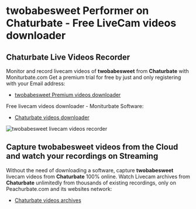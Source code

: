 # twobabesweet Performer on Chaturbate - Free LiveCam videos downloader

## Chaturbate Live Videos Recorder

Monitor and record livecam videos of **twobabesweet** from **Chaturbate** with Moniturbate.com
Get a premium trial for free by just and only registering with your Email address:
* [twobabesweet Premium videos downloader](https://moniturbate.com/request-demo-licence-key.html)

Free livecam videos downloader - Moniturbate Software:
* [Chaturbate videos downloader](https://moniturbate.com/moniturbate-download-software.html)

![twobabesweet livecam videos recorder](https://peachurnet.com/templates/moniturbate-software.png)


## Capture twobabesweet videos from the Cloud and watch your recordings on Streaming

Without the need of downloading a software, capture **twobabesweet** livecam videos from **Chaturbate** 100% online.
Watch Livecam archives from **Chaturbate** unlimitedly from thousands of existing recordings, only on Peachurbate.com and its websites network:
* [Chaturbate videos archives](https://peachurnet.com/)